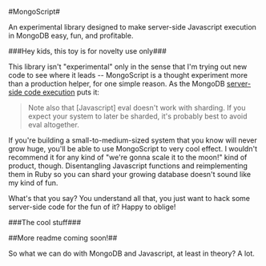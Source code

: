 #MongoScript#

An experimental library designed to make server-side Javascript execution in MongoDB easy, fun, and profitable.

###Hey kids, this toy is for novelty use only###

This library isn't "experimental" only in the sense that I'm trying out new code to see where it leads -- MongoScript is a thought experiment more than a production helper, for one simple reason.  As the MongoDB [server-side code execution](http://www.mongodb.org/display/DOCS/Server-side+Code+Execution) puts it:

> Note also that [Javascript] eval doesn't work with sharding. If you expect your system to later be sharded, it's probably best to avoid eval altogether.

If you're building a small-to-medium-sized system that you know will never grow huge, you'll be able to use MongoScript to very cool effect.  I wouldn't recommend it for any kind of "we're gonna scale it  to the moon!" kind of product, though.  Disentangling Javascript functions and reimplementing them in Ruby so you can shard your growing database doesn't sound like my kind of fun.

What's that you say?  You understand all that, you just want to hack some server-side code for the fun of it?  Happy to oblige!

###The cool stuff###

##More readme coming soon!##

So what we can do with MongoDB and Javascript, at least in theory? A lot.
